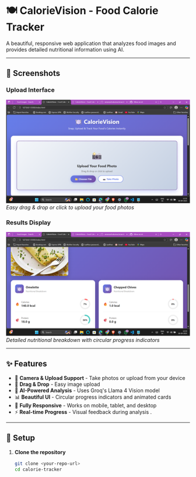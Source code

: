 # 🍽️ CalorieVision - Food Calorie Tracker  

A beautiful, responsive web application that analyzes food images and provides detailed nutritional information using AI.  

---

## 📸 Screenshots  

### Upload Interface  
![Upload Screenshot](screenshots/upload.png)
*Easy drag & drop or click to upload your food photos* 

### Results Display  
![Results Screenshot](screenshots/result.png)  
*Detailed nutritional breakdown with circular progress indicators*  

---

## ✨ Features  

- 📸 **Camera & Upload Support** - Take photos or upload from your device  
- 🎯 **Drag & Drop** - Easy image upload  
- 🤖 **AI-Powered Analysis** - Uses Groq's Llama 4 Vision model  
- 📊 **Beautiful UI** - Circular progress indicators and animated cards  
- 📱 **Fully Responsive** - Works on mobile, tablet, and desktop  
- ⚡ **Real-time Progress** - Visual feedback during analysis  .

---

## 🚀 Setup  

1. **Clone the repository**  
   ```bash
   git clone <your-repo-url>
   cd calorie-tracker
